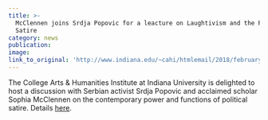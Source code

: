 ```yaml
---
title: >-
  McClennen joins Srdja Popovic for a leacture on Laughtivism and the Power of
  Satire
category: news
publication:
image:
link_to_original: 'http://www.indiana.edu/~cahi/htmlemail/2018/february/laughtivism.shtml'
---
```


The College Arts & Humanities Institute at Indiana University is delighted to host a discussion with Serbian activist Srdja Popovic and acclaimed scholar Sophia McClennen on the contemporary power and functions of political satire. Details [here](http://www.indiana.edu/~cahi/htmlemail/2018/february/laughtivism.shtml).